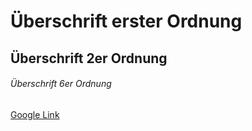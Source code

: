 # Überschrift erster Ordnung
## Überschrift 2er Ordnung
###### Überschrift 6er Ordnung
[Google Link](https://www.google.de/)
